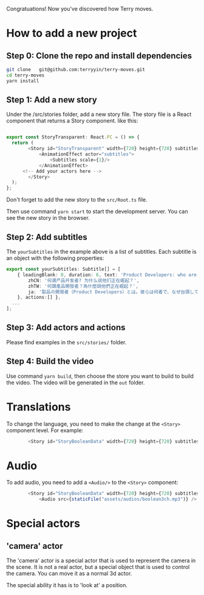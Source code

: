 Congratuations! Now you've discovered how Terry moves.

# How to add a new project

## Step 0: Clone the repo and install dependencies

```bash
git clone	git@github.com:terryyin/terry-moves.git
cd terry-moves
yarn install
```

## Step 1: Add a new story

Under the /src/stories folder, add a new story file. 
The story file is a React component that returns a Story component. like this:

```typescript

export const StoryTransparent: React.FC = () => {
  return (
		<Story id="StoryTransparent" width={720} height={720} subtitles={yourSubtitles}  >
			<AnimationEffect actor="subtitles">
				<Subtitles scale={1}/>
			</AnimationEffect>
      <!-- Add your actors here -->
		</Story>
  );
};
```

Don't forget to add the new story to the `src/Root.ts` file.

Then use command `yarn start` to start the development server. You can see the new story in the browser.

## Step 2: Add subtitles

The `yourSubtitles` in the example above is a list of subtitles. Each subtitle is an object with the following properties:

```typescript
export const yourSubtitles: Subtitle[] = [
	{ leadingBlank: 0, duration: 6, text: 'Product Developers: who are they and why are they on the rise?', translations: {
		zhCN: '何谓产品开发者? 为什么说他们正在崛起？',
		zhTW: '何謂產品開發者？為什麼說他們正在崛起？',
		ja: '製品の開発者（Product Developers）とは。彼らは何者で、なぜ台頭してきているのか。',
	}, actions:[] },
  ...
];
```

## Step 3: Add actors and actions

Please find examples in the `src/stories/` folder.

## Step 4: Build the video

Use command `yarn build`, then choose the store you want to build to build the video. The video will be generated in the `out` folder.

# Translations

To change the language, you need to make the change at the `<Story>` component level. For example:

```typescript
		<Story id="StoryBooleanData" width={720} height={720} subtitles={booleanDataSubtitles} language='zhCN' >
```

# Audio

To add audio, you need to add a `<Audio/>` to the `<Story>` component:

```typescript
		<Story id="StoryBooleanData" width={720} height={720} subtitles={booleanDataSubtitles}>
			<Audio src={staticFile("assets/audios/boolean3ch.mp3")} />
```

# Special actors

## 'camera' actor

The 'camera' actor is a special actor that is used to represent the camera in the scene. It is not a real actor, but a special object that is used to control the camera. You can move it as a normal 3d actor.

The special ability it has is to 'look at' a position.
